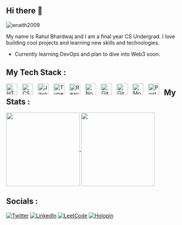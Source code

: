 ## Hi there 👋
<p align = "left"> <img src = "https://komarev.com/ghpvc/?username=wraith2009" alt = "wraith2009" /> </p>

My name is Rahul Bhardwaj and I am a final year CS Undergrad. I love building cool projects and learning new skills and technologies.  
- Currently learning DevOps and plan to dive into Web3 soon.

## My Tech Stack :
<img align="left" alt="HTML" width="30px" style="padding-right:10px;" src="https://cdn.jsdelivr.net/gh/devicons/devicon/icons/html5/html5-plain.svg" />
<img align="left" alt="CSS" width="30px" style="padding-right:10px;" src="https://cdn.jsdelivr.net/gh/devicons/devicon/icons/css3/css3-plain.svg" />
<img align="left" alt="JavaScript" width="30px" style="padding-right:10px;" src="https://cdn.jsdelivr.net/gh/devicons/devicon/icons/javascript/javascript-plain.svg" />
<img align="left" alt="TypeScript" width="30px" style="padding-right:10px;" src="https://cdn.jsdelivr.net/gh/devicons/devicon@latest/icons/typescript/typescript-original.svg" />
<img align="left" alt="React" width="30px" style="padding-right:10px" src="https://cdn.jsdelivr.net/gh/devicons/devicon@latest/icons/react/react-original.svg" />
<img align="left" alt="Node.js" width="30px" style="padding-right:10px;" src="https://cdn.jsdelivr.net/gh/devicons/devicon@latest/icons/nodejs/nodejs-plain.svg" />
<img align="left" alt="Git" width="30px" style="padding-right:10px;" src="https://cdn.jsdelivr.net/gh/devicons/devicon/icons/git/git-original.svg" />
<img align="left" alt="GitHub" width="30px" style="padding-right:10px;" src="https://user-images.githubusercontent.com/3369400/139447912-e0f43f33-6d9f-45f8-be46-2df5bbc91289.png" />

<img align="left" alt="MongoDB" width="30px" style="padding-right:10px;" src="https://cdn.jsdelivr.net/gh/devicons/devicon/icons/mongodb/mongodb-original.svg" />
<img align="left" alt="PostgreSQL" width="30px" style="padding-right:10px;" src="https://cdn.jsdelivr.net/gh/devicons/devicon/icons/postgresql/postgresql-original.svg" />




## My Stats :
<span><a href="https://github.com/wraith2009/github-readme-stats">
  <img height=200 align="center" src="https://github-readme-stats.vercel.app/api?username=wraith2009&show_icons=true&theme=tokyonight" />
</a>
<a href="https://github.com/wraith2009">
  <img height=200 align="center" src="https://github-readme-stats.vercel.app/api/top-langs/?username=wraith2009&layout=compact&theme=tokyonight&card_width=335" />
</a><span/>

## Socials :
[![Twitter](https://img.shields.io/badge/Twitter-%231DA1F2.svg?style=for-the-badge&logo=Twitter&logoColor=white)](https://x.com/WGaming28441)
[![LinkedIn](https://img.shields.io/badge/linkedin-%230077B5.svg?style=for-the-badge&logo=linkedin&logoColor=white)](https://www.linkedin.com/in/rahulbhardwaj95990/)
[![LeetCode](https://img.shields.io/badge/LeetCode-%23F7DF1E.svg?style=for-the-badge&logo=LeetCode&logoColor=white)](https://leetcode.com/u/Rahul_Bhardwa09j/)
[![Holopin](https://img.shields.io/badge/Holopin-%23FF4B2B.svg?style=for-the-badge&logo=Holopin&logoColor=white)](https://www.holopin.io/@wraith2009)

